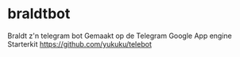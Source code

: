 # braldtbot
Braldt z'n telegram bot
Gemaakt op de Telegram Google App engine Starterkit
https://github.com/yukuku/telebot
